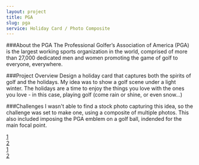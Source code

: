 ```yaml
---
layout: project
title: PGA
slug: pga
service: Holiday Card / Photo Composite
---
```


###About the PGA
The Professional Golfer’s Association of America (PGA) is the largest working sports organization in the world, comprised of more than 27,000 dedicated men and women promoting the game of golf to everyone, everywhere.

###Project Overview
Design a holiday card that captures both the spirits of golf and the holidays. My idea was to show a golf scene under a light winter. The holidays are a time to enjoy the things you love with the ones you love - in this case, playing golf (come rain or shine, or even snow...)

###Challenges
I wasn't able to find a stock photo capturing this idea, so the challenge was set to make one, using a composite of multiple photos. This also included imposing the PGA emblem on a golf ball, indended for the main focal point.

<div class="gallery">
  <div class="gallery-group">
    <a class="fancybox" href="pga-card.jpg"><div class="image large-image" style="background-image:url('pga-card.jpg')"></div></a>
    <div class="small-image-group">
      <a class="fancybox" href="pga-card-design-closeup.jpg"><div class="image small-image" style="background-image:url('pga-card-design-closeup.jpg')">1</div></a>
      <a class="fancybox fancybox.iframe" href="https://player.vimeo.com/video/137291395"><div class="image small-image" style="background-image:url('pga-card-process-thumb.gif')">2</div></a>
    </div>
  </div>
  <div class="gallery-group">
    <a class="fancybox" href="pga-card-design.jpg"><div class="image large-image" style="background-image:url('pga-card-design.jpg');background-position:bottom center"></div></a>
    <div class="small-image-group">
      <a class="fancybox" href="pga-card-design-closeup.jpg"><div class="image small-image" style="background-image:url('pga-card-design-closeup.jpg')">1</div></a>
      <a class="fancybox" href="pga-card-process-thumb.gif"><div class="image small-image" style="background-image:url('pga-card-process-thumb.gif')">2</div></a>
    </div>
  </div>
</div>